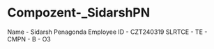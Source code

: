 # Compozent-_SidarshPN
Name - Sidarsh Penagonda
Employee ID - CZT240319
SLRTCE - TE - CMPN - B - O3
